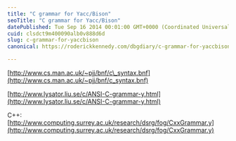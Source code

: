 ```yaml
---
title: "C grammar for Yacc/Bison"
seoTitle: "C grammar for Yacc/Bison"
datePublished: Tue Sep 16 2014 00:01:00 GMT+0000 (Coordinated Universal Time)
cuid: clsdct9m400090alb0v888d6d
slug: c-grammar-for-yaccbison
canonical: https://roderickkennedy.com/dbgdiary/c-grammar-for-yaccbison

---
```


[http://www.cs.man.ac.uk/~pjj/bnf/c\_syntax.bnf](http://www.cs.man.ac.uk/~pjj/bnf/c_syntax.bnf)

[http://www.lysator.liu.se/c/ANSI-C-grammar-y.html](http://www.lysator.liu.se/c/ANSI-C-grammar-y.html)

C++: [http://www.computing.surrey.ac.uk/research/dsrg/fog/CxxGrammar.y](http://www.computing.surrey.ac.uk/research/dsrg/fog/CxxGrammar.y)